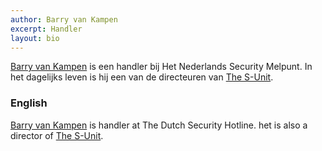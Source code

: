 ```yaml
---
author: Barry van Kampen
excerpt: Handler
layout: bio
---
```


[Barry van Kampen](https://www.linkedin.com/in/bvankampen/) is een handler bij Het Nederlands Security Melpunt. In het dagelijks leven is hij een van de directeuren van [The S-Unit](https://www.the-s-unit.nl/).

### English

[Barry van Kampen](https://www.linkedin.com/in/bvankampen/) is  handler at The Dutch Security Hotline. het is also a director of [The S-Unit](https://www.the-s-unit.nl/).

